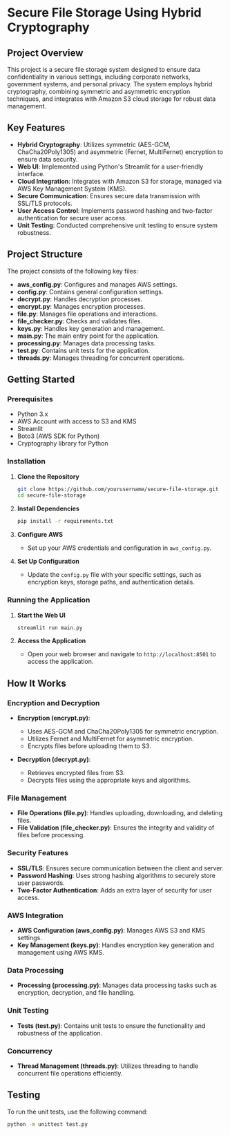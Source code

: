 # Secure File Storage Using Hybrid Cryptography

## Project Overview

This project is a secure file storage system designed to ensure data confidentiality in various settings, including corporate networks, government systems, and personal privacy. The system employs hybrid cryptography, combining symmetric and asymmetric encryption techniques, and integrates with Amazon S3 cloud storage for robust data management.

## Key Features
- **Hybrid Cryptography**: Utilizes symmetric (AES-GCM, ChaCha20Poly1305) and asymmetric (Fernet, MultiFernet) encryption to ensure data security.
- **Web UI**: Implemented using Python's Streamlit for a user-friendly interface.
- **Cloud Integration**: Integrates with Amazon S3 for storage, managed via AWS Key Management System (KMS).
- **Secure Communication**: Ensures secure data transmission with SSL/TLS protocols.
- **User Access Control**: Implements password hashing and two-factor authentication for secure user access.
- **Unit Testing**: Conducted comprehensive unit testing to ensure system robustness.

## Project Structure
The project consists of the following key files:

- **aws_config.py**: Configures and manages AWS settings.
- **config.py**: Contains general configuration settings.
- **decrypt.py**: Handles decryption processes.
- **encrypt.py**: Manages encryption processes.
- **file.py**: Manages file operations and interactions.
- **file_checker.py**: Checks and validates files.
- **keys.py**: Handles key generation and management.
- **main.py**: The main entry point for the application.
- **processing.py**: Manages data processing tasks.
- **test.py**: Contains unit tests for the application.
- **threads.py**: Manages threading for concurrent operations.

## Getting Started

### Prerequisites
- Python 3.x
- AWS Account with access to S3 and KMS
- Streamlit
- Boto3 (AWS SDK for Python)
- Cryptography library for Python

### Installation

1. **Clone the Repository**
    ```bash
    git clone https://github.com/yourusername/secure-file-storage.git
    cd secure-file-storage
    ```

2. **Install Dependencies**
    ```bash
    pip install -r requirements.txt
    ```

3. **Configure AWS**
    - Set up your AWS credentials and configuration in `aws_config.py`.

4. **Set Up Configuration**
    - Update the `config.py` file with your specific settings, such as encryption keys, storage paths, and authentication details.

### Running the Application

1. **Start the Web UI**
    ```bash
    streamlit run main.py
    ```

2. **Access the Application**
    - Open your web browser and navigate to `http://localhost:8501` to access the application.

## How It Works

### Encryption and Decryption
- **Encryption (encrypt.py)**: 
  - Uses AES-GCM and ChaCha20Poly1305 for symmetric encryption.
  - Utilizes Fernet and MultiFernet for asymmetric encryption.
  - Encrypts files before uploading them to S3.

- **Decryption (decrypt.py)**: 
  - Retrieves encrypted files from S3.
  - Decrypts files using the appropriate keys and algorithms.

### File Management
- **File Operations (file.py)**: Handles uploading, downloading, and deleting files.
- **File Validation (file_checker.py)**: Ensures the integrity and validity of files before processing.

### Security Features
- **SSL/TLS**: Ensures secure communication between the client and server.
- **Password Hashing**: Uses strong hashing algorithms to securely store user passwords.
- **Two-Factor Authentication**: Adds an extra layer of security for user access.

### AWS Integration
- **AWS Configuration (aws_config.py)**: Manages AWS S3 and KMS settings.
- **Key Management (keys.py)**: Handles encryption key generation and management using AWS KMS.

### Data Processing
- **Processing (processing.py)**: Manages data processing tasks such as encryption, decryption, and file handling.

### Unit Testing
- **Tests (test.py)**: Contains unit tests to ensure the functionality and robustness of the application.

### Concurrency
- **Thread Management (threads.py)**: Utilizes threading to handle concurrent file operations efficiently.

## Testing

To run the unit tests, use the following command:
```bash
python -m unittest test.py

